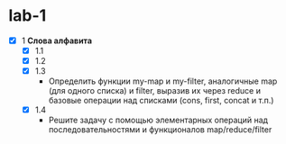 # lab-1

- [x] 1 **Слова алфавита**
	- [x] 1.1
	- [x] 1.2
	- [x] 1.3
		- Определить функции my-map и my-filter, аналогичные map (для одного списка) и filter, выразив
	их через reduce и базовые операции над списками (cons, first, concat и т.п.)
	- [x] 1.4
		- Решите задачу с помощью элементарных операций над последовательностями и функционалов map/reduce/filter
